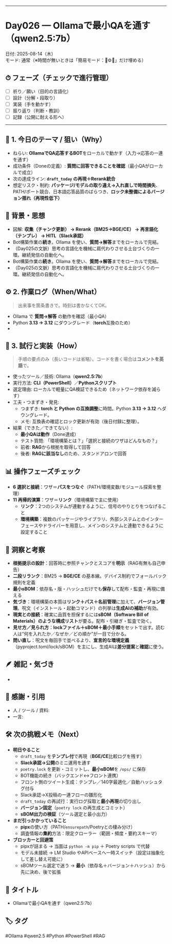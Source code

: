 
---
# Day026 — Ollamaで最小QAを通す（qwen2.5:7b）
日付: 2025-08-14（木）  
モード: 通常（※時間が無いときは「簡易モード：🎯⚙️🔁」だけ埋める）

## ⏱ フェーズ（チェックで進行管理）
- [ ] 祈り／願い（目的の言語化）
- [ ] 設計（分解・段取り）
- [ ] 実装（手を動かす）
- [ ] 振り返り（判断・教訓）
- [ ] 記録（公開に耐える形へ）

---

## 🎯 1. 今日のテーマ / 狙い（Why）
- ねらい: **OllamaでQA応答するBOT**をローカルで動かす（入力→応答の一連を通す）
- 成功条件（Doneの定義）: **質問に回答できることを確認**（最小QAがローカルで成立）
- 次の達成ライン: **`draft_today` の再現＋Rerank統合**
- 想定リスク・制約: **パッケージ/モデルの取り違え→入れ直しで時間損失**、PATH/ポート競合、日本語応答品質のばらつき、**ロック未整備によるバージョン揺れ（再現性低下）**

## 🧠 背景・思想
- 図解: **収集（チャンク更新） → Rerank（BM25→BGE/CE） → 再言語化（テンプレ） → HITL（Slack承認）**
- Bot構築作業の**続き**。Ollama を使い、**質問→解答**までをローカルで完結。
- （Day025の文脈）思考の言語化を機械に肩代わりさせる土台づくりの一環。継続発信の自動化へ。
- Bot構築作業の**続き**。Ollama を使い、**質問→解答**までをローカルで完結。
- （Day025の文脈）思考の言語化を機械に肩代わりさせる土台づくりの一環。継続発信の自動化へ。

## ⚙️ 2. 作業ログ（When/What）
> 出来事を箇条書きで。時刻は書かなくてOK。
- Ollama で **質問→解答** の動作を確認（最小QA）
- Python **3.13 → 3.12** にダウングレード（**torch**互換のため）
-

## 🧪 3. 試行と実装（How）
> 手順の要点のみ（長いコードは省略）。コードを書く場合は**コメントを英語**で。
- 使ったツール／技術: Ollama（**qwen2.5:7b**）
- 実行方法: **CLI（PowerShell）**／**Pythonスクリプト**
- 選定理由: ローカルで軽量にQA検証できるため（ネットワーク依存を減らす）
- 工夫・つまずき・発見:
  - つまずき: **torch と Python の互換調整**に時間。Python **3.13 → 3.12** へダウングレード。
  - メモ: 互換表の確認とロック更新が有効（後日付録に整理）。
- 結果（できた／できてない）:
  - **最小QAは動作**（Done達成）
  - テスト質問: 「環境構築とは？」「選択と接続のワザはどんなもの？」
  - 前者: **RAG**から根拠を取得して回答
  - 後者: **RAGに該当なし**のため、スタンドアロンで回答

## 📊 操作フェーズチェック
- **6 選択と接続**：ワザ＝**パスをつなぐ**（PATH/環境変数/モジュール探索を整理）
- **11 再帰的演算**：ワザ＝**リンク**（環境構築で主に使用）
  - **リンク**：2つのシステムが連動するように、信号のやりとりをつなげること
  - **環境構築**：複数のパッケージやライブラリ、外部システムとのインターフェースやドライバーを用意し、メインのシステムと連動できるように設定すること

## 🔁 洞察と考察
- **根拠提示の設計**：回答時に参照チャンクとスコアを**明示**（RAG有無も自己申告）
- **二段リランク**：BM25 → **BGE/CE** の基本線。デバイス制約でフォールバック規則を定義
- **最小sBOM**：依存名・版・ハッシュだけでも**保存**して配布・監査・再現に備える
- **気づき**：環境構築の本質は**リンク＋パス＋名前管理**に加えて、**バージョン管理**。呪文（インストール・起動コマンド）の列挙は**生成AIの補助**が有効。
- **現実との接続**：確実に品質を担保するには**sBOM（Software Bill of Materials）**のような**構成リスト**が要る。配布・引継ぎ・監査で効く。
- **見せ方／見られ方**：**lockファイル＋sBOM＋最小手順**をセットで出す。読む人は“何を入れたか／なぜか／どの順か”が一目で分かる。
- **問い直し**：呪文を毎回手で並べるより、**宣言的な環境定義**（pyproject.toml/lock/sBOM）を主にし、生成AIは**差分提案**と**確認**に使う。

## 🪶 雑記・気づき
-

## 🙏 感謝・引用
- 人 / ツール / 資料:
- 一言:

## 🛠 次の挑戦メモ（Next）
- **明日やること**
  - `draft_today` を**テンプレ付**で再現（**BGE/CE**比較ログを残す）
  - **Slack承認→公開**のミニ運用を通す
  - `poetry.lock` を更新・コミットし、**最小sBOM**を `/ops/` に保存
  - BOT機能の続き（バックエンド↔フロント連携）
  - フロント側のツイート生成：テンプレ／140字最適化／自動ハッシュタグ付与
  - Slack承認→X投稿の一連フローの雛形化
  - `draft_today` の再試行：実行ログ採取と**最小再現**の切り出し
  - **バージョン固定**（`poetry lock` の再生成とコミット）
  - **sBOM出力の検証**（ツール選定と最小出力）
- **まだ引っかかっていること**
  - **pipx**の使い方（PATH/`ensurepath`/Poetryとの棲み分け）
  - 調査情報の**集約**方法：限定クローラー（範囲・頻度・要約スキーマ）
- **ブロッカーと回避策**
  - pipxが詰まる → 当面は `python -m pip` ＋ Poetry scripts で代替
  - モデル未接続 → LM Studio やAPIベースへ一時スイッチ（設定は抽象化して差し替え可能に）
  - sBOMツール選定で迷う → **最小**（依存名＋バージョン＋ハッシュ）から先に決め、後で拡張

## 📝 タイトル
- Ollamaで最小QAを通す（qwen2.5:7b）

## 🏷 タグ
#Ollama #qwen2.5 #Python #PowerShell #RAG

